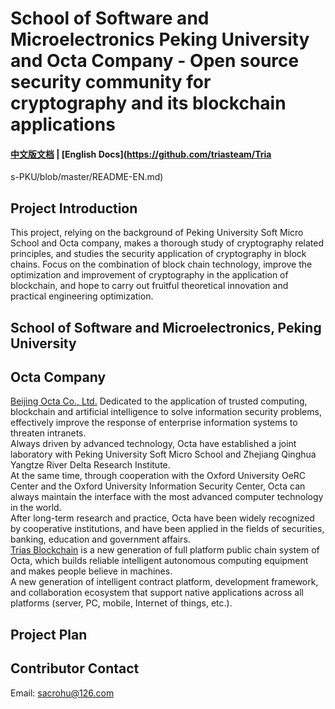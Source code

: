 # School of Software and Microelectronics Peking University and Octa Company - Open source security community for cryptography and its blockchain applications   
#### [中文版文档](https://github.com/triasteam/Trias-PKU/blob/master/README.md)   |   [English Docs](https://github.com/triasteam/Tria
s-PKU/blob/master/README-EN.md)

## Project Introduction   
This project, relying on the background of Peking University Soft Micro School and Octa company, makes a thorough study of cryptography related principles, and studies the security application of cryptography in block chains.
Focus on the combination of block chain technology, improve the optimization and improvement of cryptography in the application of blockchain, and hope to carry out fruitful theoretical innovation and practical engineering optimization.

## School of Software and Microelectronics, Peking University   
<Todo>

## Octa Company   
[Beijing Octa Co., Ltd.](https://www.8lab.cn/aboutOcta.html) 
Dedicated to the application of trusted computing, blockchain and artificial intelligence to solve information security problems, effectively improve the response of enterprise information systems to threaten intranets.   
Always driven by advanced technology, Octa have established a joint laboratory with Peking University Soft Micro School and Zhejiang Qinghua Yangtze River Delta Research Institute.   
At the same time, through cooperation with the Oxford University OeRC Center and the Oxford University Information Security Center, Octa can always maintain the interface with the most advanced computer technology in the world.   
After long-term research and practice, Octa have been widely recognized by cooperative institutions, and have been applied in the fields of securities, banking, education and government affairs.   
[Trias Blockchain](https://www.trias.one/) is a new generation of full platform public chain system of Octa, which builds reliable intelligent autonomous computing equipment and makes people believe in machines.   
A new generation of intelligent contract platform, development framework, and collaboration ecosystem that support native applications across all platforms (server, PC, mobile, Internet of things, etc.).

## Project Plan  
<Todo>

## Contributor Contact
Email: sacrohu@126.com
